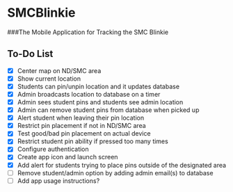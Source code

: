 # SMCBlinkie
###The Mobile Application for Tracking the SMC Blinkie  


## To-Do List  
- [X] Center map on ND/SMC area  
- [X] Show current location  
- [X] Students can pin/unpin location and it updates database  
- [X] Admin broadcasts location to database on a timer  
- [X] Admin sees student pins and students see admin location  
- [X] Admin can remove student pins from database when picked up  
- [X] Alert student when leaving their pin location  
- [X] Restrict pin placement if not in ND/SMC area  
- [X] Test good/bad pin placement on actual device
- [X] Restrict student pin ability if pressed too many times  
- [X] Configure authentication 
- [X] Create app icon and launch screen  
- [X] Add alert for students trying to place pins outside of the designated area
- [ ] Remove student/admin option by adding admin email(s) to database
- [ ] Add app usage instructions? 
